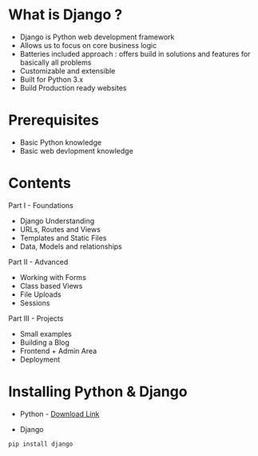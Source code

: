 # What is Django ?

* Django is Python web development framework 
* Allows us to focus on core business logic
* Batteries included approach : offers build in solutions and features for basically all problems 
* Customizable and extensible 
* Built for Python 3.x 
* Build Production ready websites 

# Prerequisites

* Basic Python knowledge 
* Basic web devlopment knowledge 

# Contents

Part I - Foundations

* Django Understanding 
* URLs, Routes and Views
* Templates and Static Files
* Data, Models and relationships

Part II - Advanced

* Working with Forms
* Class based Views
* File Uploads
* Sessions

Part III - Projects

* Small examples
* Building a Blog
* Frontend + Admin Area
* Deployment 

# Installing Python & Django

* Python - [Download Link](https://www.python.org/downloads)

* Django 
 
 ```cmd
 pip install django
 ```
 
